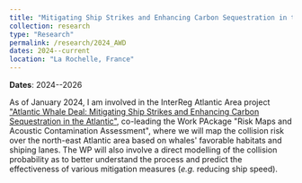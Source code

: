 ```yaml
---
title: "Mitigating Ship Strikes and Enhancing Carbon Sequestration in the Atlantic"
collection: research
type: "Research"
permalink: /research/2024_AWD
dates: 2024--current
location: "La Rochelle, France"
---
```


**Dates**: 2024--2026

As of January 2024, I am involved in the InterReg Atlantic Area project ["Atlantic Whale Deal: Mitigating Ship Strikes and Enhancing Carbon Sequestration in the Atlantic"](https://www.atlanticarea.eu/discover-our-projects/approved-projects/atlantic-whale-deal), co-leading the Work PAckage "Risk Maps and Acoustic Contamination Assessment", where we will map the collision risk over the north-east Atlantic area based on whales' favorable habitats and shiping lanes. The WP will also involve a direct modelling of the collision probability as to better understand the process and predict the effectiveness of various mitigation measures (*e.g.* reducing ship speed). 



